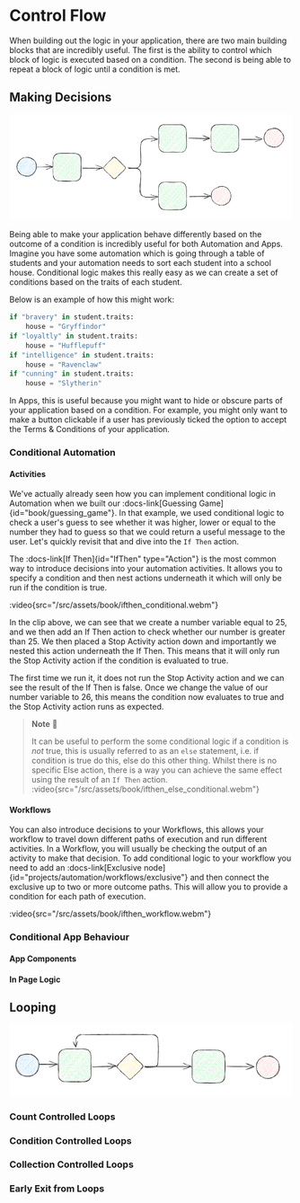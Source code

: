 # Control Flow

When building out the logic in your application, there are two main building blocks that are incredibly useful. The first is the ability to control which block of logic is executed based on a condition. The second is being able to repeat a block of logic until a condition is met.


## Making Decisions

![Making a Decision](/src/assets/book/conditional.png)

Being able to make your application behave differently based on the outcome of a condition is incredibly useful for both Automation and Apps. Imagine you have some automation which is going through a table of students and your automation needs to sort each student into a school house. Conditional logic makes this really easy as we can create a set of conditions based on the traits of each student.

Below is an example of how this might work:

```python
if "bravery" in student.traits:
    house = "Gryffindor"
if "loyaltly" in student.traits:
    house = "Hufflepuff"
if "intelligence" in student.traits:
    house = "Ravenclaw"
if "cunning" in student.traits:
    house = "Slytherin"
```

In Apps, this is useful because you might want to hide or obscure parts of your application based on a condition. For example, you might only want to make a button clickable if a user has previously ticked the option to accept the Terms & Conditions of your application.

### Conditional Automation

#### Activities

We've actually already seen how you can implement conditional logic in Automation when we built our :docs-link[Guessing Game]{id="book/guessing_game"}. In that example, we used conditional logic to check a user's guess to see whether it was higher, lower or equal to the number they had to guess so that we could return a useful message to the user. Let's quickly revisit that and dive into the `If Then` action.

The :docs-link[If Then]{id="IfThen" type="Action"} is the most common way to introduce decisions into your automation activities. It allows you to specify a condition and then nest actions underneath it which will only be run if the condition is true.

:video{src="/src/assets/book/ifthen_conditional.webm"}

In the clip above, we can see that we create a number variable equal to 25, and we then add an If Then action to check whether our number is greater than 25. We then placed a Stop Activity action down and importantly we nested this action underneath the If Then. This means that it will only run the Stop Activity action if the condition is evaluated to true.

The first time we run it, it does not run the Stop Activity action and we can see the result of the If Then is false. Once we change the value of our number variable to 26, this means the condition now evaluates to true and the Stop Activity action runs as expected.

> **Note** 📝
>
> It can be useful to perform the some conditional logic if a condition is _not_ true, this is usually referred to as an `else` statement, i.e. if condition is true do this, else do this other thing. Whilst there is no specific Else action, there is a way you can achieve the same effect using the result of an `If Then` action.
> :video{src="/src/assets/book/ifthen_else_conditional.webm"}

#### Workflows

You can also introduce decisions to your Workflows, this allows your workflow to travel down different paths of execution and run different activities. In a Workflow, you will usually be checking the output of an activity to make that decision. To add conditional logic to your workflow you need to add an :docs-link[Exclusive node]{id="projects/automation/workflows/exclusive"} and then connect the exclusive up to two or more outcome paths. This will allow you to provide a condition for each path of execution.

:video{src="/src/assets/book/ifthen_workflow.webm"}

### Conditional App Behaviour

#### App Components

#### In Page Logic

## Looping

![Looping Diagram](/src/assets/book/looping.png)

### Count Controlled Loops

### Condition Controlled Loops

### Collection Controlled Loops

### Early Exit from Loops
